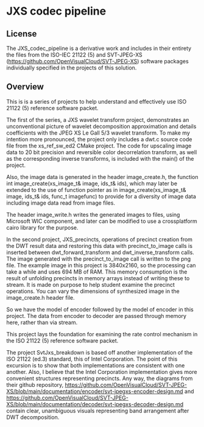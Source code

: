 # JXS codec pipeline

## License
The JXS\_codec\_pipeline is a derivative work and includes in their entirety the files from the ISO-IEC 21122 (5)
and SVT-JPEG-XS (https://github.com/OpenVisualCloud/SVT-JPEG-XS) software packages individually specified 
in the projects of this solution.

## Overview

This is is a series of projects to help understand and effectively use ISO 21122 (5) reference software packet.

The first of the series, a JXS wavelet transform project, demonstrates an unconventional picture of wavelet decomposition 
approximation and details coefficients with the JPEG XS Le Gall 5/3 wavelet transform. To make my intention more pronounced, 
the project only includes a dwt.c source code file from the xs_ref_sw_ed2 CMake project. The code for upscaling 
image data to 20 bit precision and reversible color decorrelation transform, as well as the corresponding inverse transforms,
is included with the main() of the project.

Also, the image data is generated in the header image_create.h, the function int image\_create(xs_image\_t& image, ids\_t& ids),
which may later be extended to the use of function pointer as in image_create(xs_image\_t& image, ids\_t& ids, func\_t imagefunc)
to provide for a diversity of image data including image data read from image files.

The header image\_write.h writes the generated images to files, using Microsoft WIC component, and later can be modified 
to use a crossplatform cairo library for the purpose.

In the second project, JXS\_precincts, operations of precinct creation from the DWT result data and restoring this data with 
precinct_to_image calls is inserted between dwt\_forward\_transform and dwt\_inverse\_transform calls. The image generated with 
the precinct_to_image call is written to the png file. The example image in this project is 3840x2160, so the processing can take 
a while and uses 694 MB of RAM. This memory consumption is the result of unfolding precincts in memory arrays instead of writing 
these to stream. It is made on purpose to help student examine the precinct operations. You can vary the dimensions of synthesized 
image in the image\_create.h header file.

So we have the model of encoder followed by the model of encoder in this project. The data from encoder to decoder are passed 
through memory here, rather than via stream.

This project lays the foundation for examining the rate control mechanism in the ISO 21122 (5) reference software packet.

The project SvtJxs\_breakdown is based off another implementation of the ISO 21122 (ed.3) standard, this of Intel Corporation.
The point of this excursion is to show that both implementations are consistent with one another. Also, I believe that 
the Intel Corporation implementation gives more convenient structures representing precincts. Any way, the diagrams from 
their github repository, https://github.com/OpenVisualCloud/SVT-JPEG-XS/blob/main/documentation/encoder/svt-jpegxs-encoder-design.md 
and https://github.com/OpenVisualCloud/SVT-JPEG-XS/blob/main/documentation/decoder/svt-jpegxs-decoder-design.md contain clear, 
unambiguous visuals representing band arrangement after DWT decomposition.
